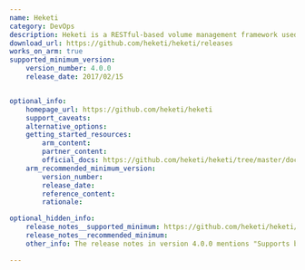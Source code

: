 ```yaml
---
name: Heketi
category: DevOps
description: Heketi is a RESTful-based volume management framework used to manage the lifecycle of GlusterFS volumes.
download_url: https://github.com/heketi/heketi/releases
works_on_arm: true
supported_minimum_version:
    version_number: 4.0.0
    release_date: 2017/02/15


optional_info:
    homepage_url: https://github.com/heketi/heketi
    support_caveats:
    alternative_options:
    getting_started_resources:
        arm_content:
        partner_content:
        official_docs: https://github.com/heketi/heketi/tree/master/docs/
    arm_recommended_minimum_version:
        version_number:
        release_date:
        reference_content:
        rationale:

optional_hidden_info:
    release_notes__supported_minimum: https://github.com/heketi/heketi/releases/tag/v4.0.0
    release_notes__recommended_minimum:
    other_info: The release notes in version 4.0.0 mentions "Supports builds for Raspberry Pi as well as other architectures". Linux-arm64 heketi binaries are first rolled out in this version.

---
```

